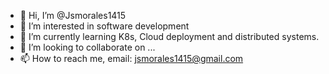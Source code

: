 - 👋 Hi, I’m @Jsmorales1415
- 👀 I’m interested in software development
- 🌱 I’m currently learning K8s, Cloud deployment and distributed systems.
- 💞️ I’m looking to collaborate on ...
- 📫 How to reach me, email: jsmorales1415@gmail.com

<!---
Jsmorales1415/Jsmorales1415 is a ✨ special ✨ repository because its `README.md` (this file) appears on your GitHub profile.
You can click the Preview link to take a look at your changes.
--->
